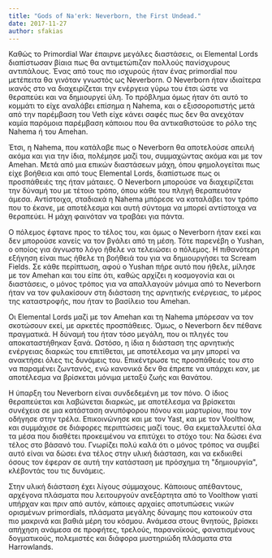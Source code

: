 ```yaml
---
title: "Gods of Na'erk: Neverborn, the First Undead."
date: 2017-11-27
author: sfakias
---
```


Καθώς το Primordial War έπαιρνε μεγάλες διαστάσεις, οι Elemental Lords
διαπίστωσαν βίαια πως θα αντιμετώπιζαν πολλούς πανίσχυρους αντιπάλους. Ένας
από τους πιο ισχυρούς ήταν ένας primordial που μετέπειτα θα γινόταν γνωστός ως
Neverborn. Ο Neverborn ήταν ιδιαίτερα ικανός στο να διαχειρίζεται την ενέργεια
γύρω του έτσι ώστε να θεραπεύει και να δημιουργεί ύλη. Το πρόβλημα όμως ήταν
ότι αυτό το κομμάτι το είχε αναλάβει επίσημα η Nahema, και ο εξισσοροπιστής
μετά από την παρέμβαση του Veth είχε κάνει σαφές πως δεν θα ανεχόταν καμία
παρόμοια παρέμβαση κάποιου που θα αντικαθιστούσε το ρόλο της Nahema ή του
Amehan.



Έτσι, η Nahema, που κατάλαβε πως ο Neverborn θα αποτελούσε απειλή ακόμα και
για την ίδια, πολέμησε μαζί του, συμμαχώντας ακόμα και με τον Amehan. Μετά από
μια επικών διαστάσεων μάχη, όπου φημολογείται πως είχε βοήθεια και από τους
Elemental Lords, διαπίστωσε πως οι προσπάθειές της ήταν μάταιες. O Neverborn
μπορούσε να διαχειρίζεται την δύναμή του με τέτοιο τρόπο, όπου κάθε του πληγή
θεραπευόταν άμεσα. Αντίστοιχα, σταδιακά η Nahema μπόρεσε να καταλάβει τον
τρόπο που το έκανε, με αποτέλεσμα και αυτή σύντομα να μπορεί αντίστοιχα να
θεραπεύει. Η μάχη φαινόταν να τραβάει για πάντα.



Ο πόλεμος έφτανε προς το τέλος του, και όμως ο Neverborn ήταν εκεί και δεν
μπορούσε κανείς να τον βγάλει από τη μέση. Τότε παρενέβη ο Yushan, ο οποίος
για άγνωστο λόγο ήθελε να τελειώσει ο πόλεμος. Η πιθανότερη εξήγηση είναι πως
ήθελε τη βοήθειά του για να δημιουργήσει τα Scream Fields. Σε κάθε περίπτωση,
αφού ο Yushan πήρε αυτό που ήθελε, μίλησε με τον Amehan και του είπε ότι,
καθώς αρχίζει η κοσμογονία και οι διαστάσεις, ο μόνος τρόπος για να απαλλαγούν
μόνιμα από το Neverborn ήταν να τον φυλακίσουν στη διάσταση της αρνητικής
ενέργειας, το μέρος της καταστροφής, που ήταν το βασίλειο του Amehan.



Οι Elemental Lords μαζί με τον Amehan και τη Nahema μπόρεσαν να τον σκοτώσουν
εκεί, με αρκετές προσπάθειες. Όμως, ο Neverborn δεν πέθανε πραγματικά. Η
δύναμή του ήταν τόσο μεγάλη, που οι πληγές του αποκαταστήθηκαν ξανά. Ωστόσο, η
ίδια η διάσταση της αρνητικής ενέργειας διαρκώς του επιτίθεται, με αποτέλεσμα
να μην μπορεί να ανακτήσει όλες τις δυνάμεις του. Επικέντρωσε τις προσπάθειές
του στο να παραμένει ζωντανός, ενώ κανονικά δεν θα έπρεπε να υπάρχει καν, με
αποτέλεσμα να βρίσκεται μόνιμα μεταξύ ζωής και θανάτου.



Η ύπαρξη του Neverborn είναι συνδεδεμένη με τον πόνο. Ο ίδιος θεραπεύεται και
λαβώνεται διαρκώς, με αποτέλεσμα να βρίσκεται συνέχεια σε μια κατάσταση
ανυπόφορου πόνου και μαρτυρίου, που τον οδήγησε στην τρέλα. Επικοινώνησε και
με τον Yast, και με τον Voolthow, και συμμάχισε σε διάφορες περιπτώσεις μαζί
τους. Θα εκμεταλλευτεί όλα τα μέσα που διαθέτει προκειμένου να επιτύχει το
στόχο του: Να δώσει ένα τέλος στο βάσανό του. Γνωρίζει πολύ καλά ότι ο μόνος
τρόπος να συμβεί αυτό είναι να δώσει ένα τέλος στην υλική διάσταση, και να
εκδικιθεί όσους τον έφεραν σε αυτή την κατάσταση με πρόσχημα τη "δημιουργία",
κλέβοντάς του τις δυνάμεις.



Στην υλική διάσταση έχει λίγους σύμμαχους. Κάποιους απέθαντους, αρχέγονα
πλάσματα που λειτουργούν ανεξάρτητα από το Voolthow γιατί υπήρχαν και πριν από
αυτόν, κάποιες αρχαίες αποτυπώσεις νικών ορισμένων primordials, πλάσματα
μεγάλης δύναμης που κατοικούν στα πιο μακρινά και βαθιά μέρη του κόσμου.
Ανάμεσα στους θνητούς, βρίσκει απήχηση ανάμεσα σε προφήτες, τρελούς,
παρανοϊκούς, φανατισμένους δογματικούς, πολεμιστές και διάφορα μυστηριώδη
πλάσματα στα Harrowlands.

